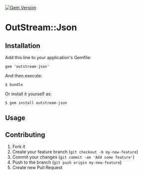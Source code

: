 [![Gem Version](https://badge.fury.io/rb/outstream-json.svg)](http://badge.fury.io/rb/outstream-json)

# OutStream::Json



## Installation

Add this line to your application's Gemfile:

    gem 'outstream-json'

And then execute:

    $ bundle

Or install it yourself as:

    $ gem install outstream-json

## Usage


## Contributing

1. Fork it
2. Create your feature branch (`git checkout -b my-new-feature`)
3. Commit your changes (`git commit -am 'Add some feature'`)
4. Push to the branch (`git push origin my-new-feature`)
5. Create new Pull Request
